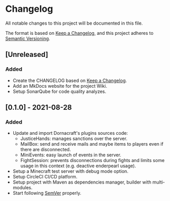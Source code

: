 # Changelog
All notable changes to this project will be documented in this file.

The format is based on [Keep a Changelog](https://keepachangelog.com/en/1.0.0/),
and this project adheres to [Semantic Versioning](https://semver.org/spec/v2.0.0.html).

## [Unreleased]
### Added
- Create the CHANGELOG based on [Keep a Changelog](https://keepachangelog.com/en/1.0.0/).
- Add an MkDocs website for the project Wiki.
- Setup SonarQube for code quality analyzes.

## [0.1.0] - 2021-08-28
### Added
- Update and import Dornacraft's plugins sources code:
  - JusticeHands: manages sanctions over the server.
  - MailBox: send and receive mails and maybe items to players even if there
      are disconnected.
  - MiniEvents: easy launch of events in the server.
  - FightSession: prevents disconnections during fights and limits some usage
      in this context (e.g. deactive enderpearl usage).
- Setup a Minecraft test server with debug mode option.
- Setup CircleCI CI/CD platform.
- Setup project with Maven as dependencies manager, builder with multi-modules.
- Start following [SemVer](https://semver.org) properly.
